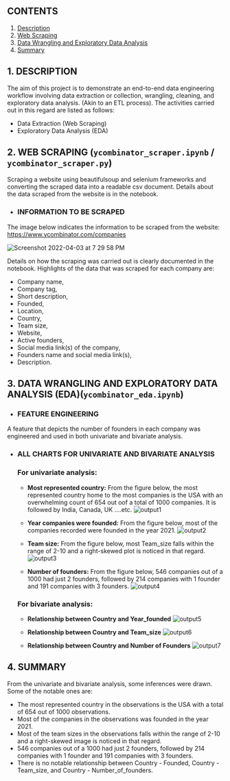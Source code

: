 ## **CONTENTS**
1. [Description](#desc) 
2. [Web Scraping](#scrape)
3. [Data Wrangling and Exploratory Data Analysis](#eda)
4. [Summary](#summ)

<a name="desc"></a>
## **1. DESCRIPTION**
The aim of this project is to demonstrate an end-to-end data engineering workflow involving data extraction or collection, wrangling, cleaning, and exploratory data analysis. (Akin to an ETL process). The activities carried out in this regard are listed as follows:
- Data Extraction (Web Scraping) 
- Exploratory Data Analysis (EDA)


<a name="scrape"></a>
## **2. WEB SCRAPING** (`ycombinator_scraper.ipynb` / `ycombinator_scraper.py`)
Scraping a website using beautifulsoup and selenium frameworks and converting the scraped data into a readable csv document.
Details about the data scraped from the website is in the notebook.

- ### INFORMATION TO BE SCRAPED
The image below indicates the information to be scraped from the website: https://www.ycombinator.com/companies

<img width="" alt="Screenshot 2022-04-03 at 7 29 58 PM" src="https://user-images.githubusercontent.com/55639062/161443204-ae7fc423-f1d3-4512-bb56-7bef85f3691e.png">

Details on how the scraping was carried out is clearly documented in the notebook. 
Highlights of the data that was scraped for each company are:

- Company name,
- Company tag,
- Short description,
- Founded,
- Location,
- Country,
- Team size,
- Website,
- Active founders,
- Social media link(s) of the company,
- Founders name and social media link(s),
- Description.


<a name="eda"></a>
## **3. DATA WRANGLING AND EXPLORATORY DATA ANALYSIS (EDA)(`ycombinator_eda.ipynb`)**
- ### **FEATURE ENGINEERING**
A feature that depicts the number of founders in each company was engineered and used in both univariate and bivariate analysis. 


- ### **ALL CHARTS FOR UNIVARIATE AND BIVARIATE ANALYSIS**
    ### **For univariate analysis:**

    - **Most represented country:** From the figure below, the most represented country home to the most companies is the USA with an overwhelming count of 654 out oof a total of 1000 companies. It is followed by India, Canada, UK ....etc.
    ![output1](https://user-images.githubusercontent.com/92790663/168176456-c2e14b7e-3b8d-4644-9e3c-e5c1bd7206c1.png)


    - **Year companies were founded:** From the figure below, most of the companies recorded were founded in the year 2021.
    ![output2](https://user-images.githubusercontent.com/92790663/168176457-3c984e9f-445d-4a6d-aef7-9019ab153aec.png)

    - **Team size:** From the figure below, most Team_size falls within the range of 2-10 and a right-skewed plot is noticed in that regard.
    ![output3](https://user-images.githubusercontent.com/92790663/168176459-67f7c959-3ea3-4b73-b0d0-20c2aa13a2fb.png)

    - **Number of founders:** From the figure below, 546 companies out of a 1000 had just 2 founders, followed by 214 companies with 1 founder and 191 companies with 3 founders.
    ![output4](https://user-images.githubusercontent.com/92790663/168176449-dbec7bc3-8b4e-4081-a46b-0467fb4209e0.png)

    ### **For bivariate analysis:**

    - **Relationship between Country and Year_founded**
    ![output5](https://user-images.githubusercontent.com/92790663/168176452-8974f3ea-6451-45f8-b881-759dfee7c742.png)

    - **Relationship between Country and Team_size**
    ![output6](https://user-images.githubusercontent.com/92790663/168176453-b6e268ad-01fc-4e5e-b9c4-dda5701d774c.png)

    - **Relationship between Country and Number of Founders**
    ![output7](https://user-images.githubusercontent.com/92790663/168176454-52c4202c-4822-4059-b454-677b61880931.png)

<a name="summ"></a>
## **4. SUMMARY**
From the univariate and bivariate analysis, some inferences were drawn. Some of the notable ones are:
- The most represented country in the observations is the USA with a total of 654 out of 1000 observations.
- Most of the companies in the observations was founded in the year 2021.
- Most of the team sizes in the observations falls within the range of 2-10 and a right-skewed image is noticed in that regard.
- 546 companies out of a 1000 had just 2 founders, followed by 214 companies with 1 founder and 191 companies with 3 founders. 
- There is no notable relationship between Country - Founded, Country - Team_size, and Country - Number_of_founders.